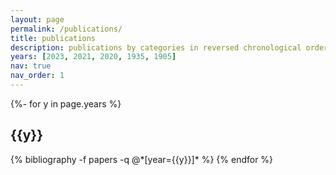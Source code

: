 ```yaml
---
layout: page
permalink: /publications/
title: publications
description: publications by categories in reversed chronological order. generated by jekyll-scholar.
years: [2023, 2021, 2020, 1935, 1905]
nav: true
nav_order: 1
---
```

<!-- _pages/publications.md -->
<div class="publications">

{%- for y in page.years %}
  <h2 class="year">{{y}}</h2>
  {% bibliography -f papers -q @*[year={{y}}]* %}
{% endfor %}

</div>
